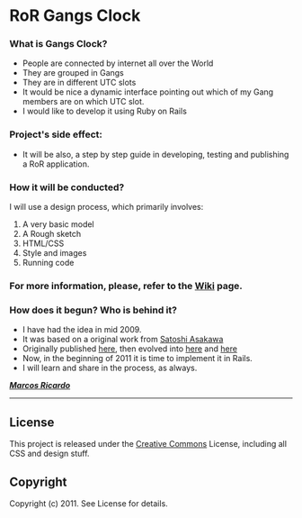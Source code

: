 # RoR Gangs Clock

### What is Gangs Clock?

* People are connected by internet all over the World
* They are grouped in Gangs
* They are in different UTC slots
* It would be nice a dynamic interface pointing out which of my Gang members are on which UTC slot.
* I would like to develop it using Ruby on Rails

###  Project's side effect:

* It will be also, a step by step guide in developing, testing and publishing a RoR application.

### How it will be conducted?

I will use a design process, which primarily involves:

1. A very basic model
2. A Rough sketch
3. HTML/CSS
4. Style and images
5. Running code

### For more information, please, refer to the [Wiki][wk] page.

### How does it begun? Who is behind it?

* I have had the idea in mid 2009.
* It was based on a original work from [Satoshi Asakawa][ashbb]
* Originally published [here][gc1], then evolved into [here][gc2] and [here][gc3]
* Now, in the beginning of 2011 it is time to implement it in Rails.
* I will learn and share in the process, as always.

 _**[Marcos Ricardo][mr]**_

---

## License

This project is released under the [Creative Commons][cc] License, including all CSS and design stuff.

## Copyright

Copyright (c) 2011. See License for details.

[wk]: https://github.com/marcric/ror3gangsclock/wiki
[ashbb]: http://twitter.com/ashbb
[gc1]: http://the-shoebox.org/apps/75
[gc2]: https://github.com/ashbb/gangsclock2/
[gc3]: https://github.com/ashbb/gangsclock3/
[mr]: http://marcric.com
[cc]: http://creativecommons.org/licenses/by-sa/3.0/us/
